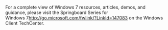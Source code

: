 <Token xmlns:xlink="http://www.w3.org/1999/xlink">For a complete view of Windows 7 resources, articles, demos, and guidance, please visit the <externalLink xmlns="http://ddue.schemas.microsoft.com/authoring/2003/5"><linkText>Springboard Series for Windows 7</linkText><linkUri>http://go.microsoft.com/fwlink/?LinkId=147083</linkUri></externalLink> on the Windows Client TechCenter.</Token>